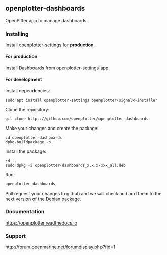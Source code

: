 ## openplotter-dashboards

OpenPltter app to manage dashboards. 

### Installing

Install [openplotter-settings](https://github.com/openplotter/openplotter-settings) for **production**.

#### For production

Install Dashboards from openplotter-settings app.

#### For development

Install dependencies:

`sudo apt install openplotter-settings openplotter-signalk-installer`

Clone the repository:

`git clone https://github.com/openplotter/openplotter-dashboards`

Make your changes and create the package:

```
cd openplotter-dashboards
dpkg-buildpackage -b
```

Install the package:

```
cd ..
sudo dpkg -i openplotter-dashboards_x.x.x-xxx_all.deb
```

Run:

`openplotter-dashboards`

Pull request your changes to github and we will check and add them to the next version of the [Debian package](https://cloudsmith.io/~openplotter/repos/openplotter/packages/).

### Documentation

https://openplotter.readthedocs.io

### Support

http://forum.openmarine.net/forumdisplay.php?fid=1
